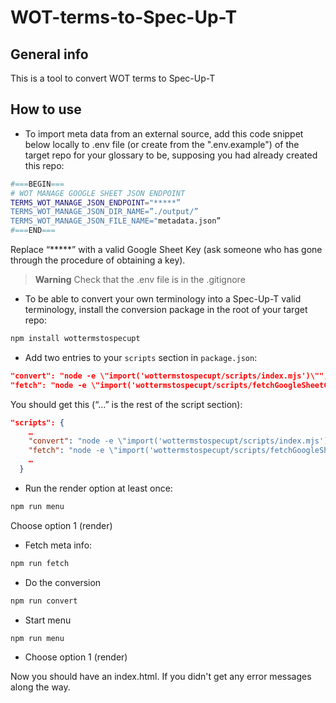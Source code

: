 # WOT-terms-to-Spec-Up-T

## General info

This is a tool to convert WOT terms to Spec-Up-T

## How to use

- To import meta data from an external source, add this code snippet below locally to .env file (or create from the ".env.example") of the target repo for your glossary to be, supposing you had already created this repo:

```bash
#===BEGIN===
# WOT MANAGE GOOGLE SHEET JSON ENDPOINT
TERMS_WOT_MANAGE_JSON_ENDPOINT="*****”
TERMS_WOT_MANAGE_JSON_DIR_NAME=”./output/”
TERMS_WOT_MANAGE_JSON_FILE_NAME="metadata.json”
#===END===
```

Replace “*****” with a valid Google Sheet Key (ask someone who has gone through the procedure of obtaining a key).

> **Warning**
> Check that the .env file is in the .gitignore

- To be able to convert your own terminology into a Spec-Up-T valid terminology, install the  conversion package in the root of your target repo:

```bash
npm install wottermstospecupt
```

- Add two entries to your `scripts` section in `package.json`:

```json
"convert": "node -e \"import('wottermstospecupt/scripts/index.mjs')\"",
"fetch": "node -e \"import('wottermstospecupt/scripts/fetchGoogleSheetContent.mjs')\""
```

You should get this (“…” is the rest of the script section):

```json
"scripts": {
    …
    "convert": "node -e \"import('wottermstospecupt/scripts/index.mjs')\"",
    "fetch": "node -e \"import('wottermstospecupt/scripts/fetchGoogleSheetContent.mjs')\""
    …
  }
```

- Run the render option at least once:
  
```bash
npm run menu
```

Choose option 1 (render)

- Fetch meta info:
  
```bash
npm run fetch
```

- Do the conversion

```bash
npm run convert
```

- Start menu

```bash
npm run menu
```

- Choose option 1 (render)

Now you should have an index.html. If you didn't get any error messages along the way.
